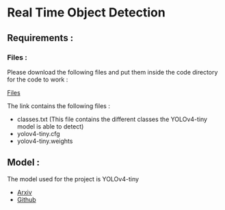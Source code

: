 # Real Time Object Detection

## Requirements :

### Files :
Please download the following files and put them inside the code directory for the code to work :

[Files](https://drive.google.com/drive/folders/17vOxgYuEvam6Uq8i1iirIdT6FlPTJnsI?usp=sharing)

The link contains the following files :

* classes.txt (This file contains the different classes the YOLOv4-tiny model is able to detect)
* yolov4-tiny.cfg
* yolov4-tiny.weights

## Model :

The model used for the project is YOLOv4-tiny 

* [Arxiv](https://arxiv.org/abs/2004.10934)
* [Github](https://github.com/AlexeyAB/darknet/releases)
